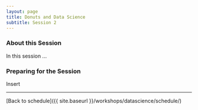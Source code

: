 ```yaml
---
layout: page
title: Donuts and Data Science
subtitle: Session 2
---
```


### About this Session

In this session ...

### Preparing for the Session

Insert

* * *

[Back to schedule]({{ site.baseurl }}/workshops/datascience/schedule/)